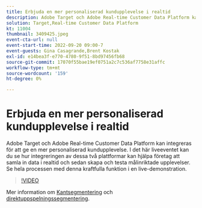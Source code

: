 ```yaml
---
title: Erbjuda en mer personaliserad kundupplevelse i realtid
description: Adobe Target och Adobe Real-time Customer Data Platform kan integreras för att ge en mer personaliserad kundupplevelse. I det här liveeventet kan du se hur integreringen av dessa två plattformar kan hjälpa företag att samla in data i realtid och sedan skapa och testa målinriktade upplevelser. Se hela processen med denna kraftfulla funktion i en live-demonstration.
solution: Target,Real-time Customer Data Platform
kt: 11004
thumbnail: 3409425.jpeg
event-cta-url: null
event-start-time: 2022-09-20 09:00-7
event-guests: Gina Casagrande,Brent Kostak
exl-id: e14bea3f-e770-4780-9f51-8bd97456fb68
source-git-commit: 17070f55bae19ef0751a2c7c536af7758e31affc
workflow-type: tm+mt
source-wordcount: '159'
ht-degree: 0%

---
```


# Erbjuda en mer personaliserad kundupplevelse i realtid

Adobe Target och Adobe Real-time Customer Data Platform kan integreras för att ge en mer personaliserad kundupplevelse. I det här liveeventet kan du se hur integreringen av dessa två plattformar kan hjälpa företag att samla in data i realtid och sedan skapa och testa målinriktade upplevelser. Se hela processen med denna kraftfulla funktion i en live-demonstration.

>[!VIDEO](https://video.tv.adobe.com/v/3409425/?quality=12&learn=on)

Mer information om [Kantsegmentering](https://experienceleague.adobe.com/docs/experience-platform/segmentation/ui/edge-segmentation.html) och [direktuppspelningssegmentering](https://experienceleague.adobe.com/docs/experience-platform/segmentation/ui/streaming-segmentation.html).
